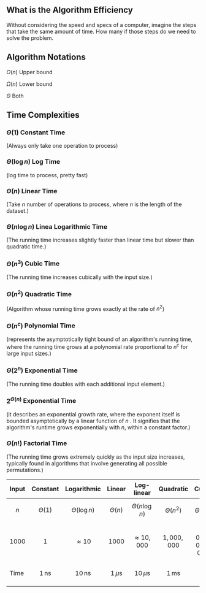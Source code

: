 
## What is the Algorithm Efficiency


Without considering the speed and specs of a computer, imagine the steps that take the same amount of time. How many if those steps do we need to solve the problem.


## Algorithm Notations

$O(n)$ Upper bound

$\Omega(n)$ Lower bound

$\Theta$ Both

## Time Complexities

### $\Theta(1)$ Constant Time 
(Always only take one operation to process)

### $\Theta(\log n)$ Log Time
(log time to process, pretty fast)

### $\Theta(n)$ Linear Time 
(Take $n$ number of operations to process, where $n$ is the length of the dataset.)

### $\Theta(n \log n)$ Linea Logarithmic Time
(The running time increases slightly faster than linear time but slower than quadratic time.)

### $\Theta(n^3)$ Cubic Time 
(The running time increases cubically with the input size.)

### $\Theta(n^2)$ **Quadratic Time** 
(Algorithm whose running time grows exactly at the rate of $n^2$)

### $\Theta(n^c)$ Polynomial Time 
(represents the asymptotically tight bound of an algorithm's running time, where the running time grows at a polynomial rate proportional to $n^c$  for large input sizes.)

### $\Theta(2^n)$ Exponential Time
(The running time doubles with each additional input element.)

### $2^{\Theta(n)}$ Exponential Time
(it describes an exponential growth rate, where the exponent itself is bounded asymptotically by a linear function of $n$ . It signifies that the algorithm's runtime grows exponentially with $n$, within a constant factor.)

### $\Theta(n!)$ Factorial Time 
(The running time grows extremely quickly as the input size increases, typically found in algorithms that involve generating all possible permutations.)


| Input    | Constant           | Logarithmic         | Linear               | Log-linear            | Quadratic          | Cubic                      | Polynomial                  | Exponential                      | Factorial                       |
| -------- | ------------------ | ------------------- | -------------------- | --------------------- | ------------------ | -------------------------- | --------------------------- | -------------------------------- | -------------------------------- |
| $$n$$    | $$\Theta(1)$$      | $$\Theta(\log n)$$  | $$\Theta(n)$$        | $$\Theta(n \log n)$$  | $$\Theta(n^2)$$    | $$\Theta(n^3)$$            | $$\Theta(n^c)$$             | $$2^{\Theta(n)}$$                | $$\Theta(n!)$$                  |
| $$1000$$ | $$1$$              | $$\approx 10$$      | $$1000$$             | $$\approx 10,000$$    | $$1,000,000$$      | $$1,000,000,000$$          | $$1000^c$$                  | $$2^{1000} \approx 10^{301}$$    | $$\approx 4.02 \times 10^{2567}$$|
| Time     | $$1 \, \text{ns}$$ | $$10 \, \text{ns}$$ | $$1 \, \mu\text{s}$$ | $$10 \, \mu\text{s}$$ | $$1 \, \text{ms}$$ | $$1 \, \text{s}$$          | $$10^{3c - 9} \, \text{s}$$ | $$10^{281} \, \text{millennia}$$ | $$10^{2564} \, \text{millennia}$$|

